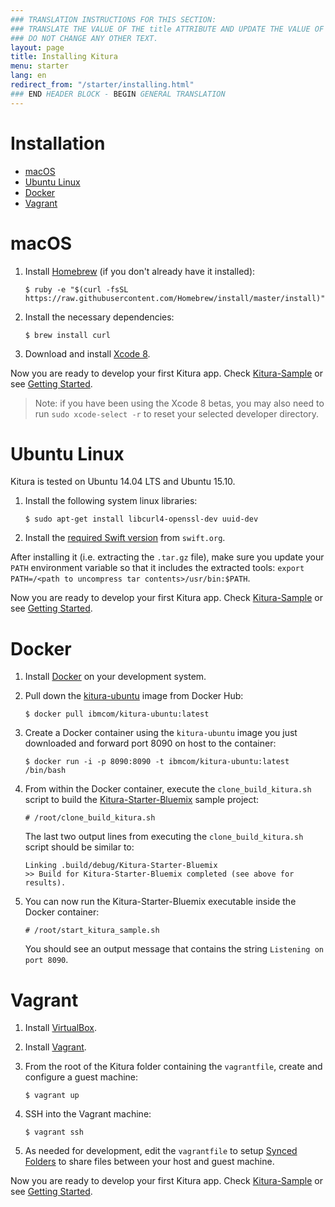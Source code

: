 ```yaml
---
### TRANSLATION INSTRUCTIONS FOR THIS SECTION:
### TRANSLATE THE VALUE OF THE title ATTRIBUTE AND UPDATE THE VALUE OF THE lang ATTRIBUTE. 
### DO NOT CHANGE ANY OTHER TEXT. 
layout: page
title: Installing Kitura
menu: starter
lang: en
redirect_from: "/starter/installing.html"
### END HEADER BLOCK - BEGIN GENERAL TRANSLATION
---
```


# Installation

* [macOS](#macos)
* [Ubuntu Linux](#ubuntu-linux)
* [Docker](#docker)
* [Vagrant](#vagrant)

# macOS

1. Install [Homebrew](http://brew.sh/) (if you don't already have it installed):

    `$ ruby -e "$(curl -fsSL https://raw.githubusercontent.com/Homebrew/install/master/install)"`

2. Install the necessary dependencies:

    `$ brew install curl`

3. Download and install [Xcode 8](https://developer.apple.com/download/).

Now you are ready to develop your first Kitura app. Check [Kitura-Sample](https://github.com/IBM-Swift/Kitura-Sample) or see [Getting Started](#getting-started).

> Note: if you have been using the Xcode 8 betas, you may also need to run `sudo xcode-select -r` to reset your selected developer directory.

# Ubuntu Linux

Kitura is tested on Ubuntu 14.04 LTS and Ubuntu 15.10.

1. Install the following system linux libraries:

    `$ sudo apt-get install libcurl4-openssl-dev uuid-dev`

2. Install the [required Swift version](#swift-version) from `swift.org`.

After installing it (i.e. extracting the `.tar.gz` file), make sure you update your `PATH` environment variable so that it includes the extracted tools: `export PATH=/<path to uncompress tar contents>/usr/bin:$PATH`.

Now you are ready to develop your first Kitura app. Check [Kitura-Sample](https://github.com/IBM-Swift/Kitura-Sample) or see [Getting Started](#getting-started).

# Docker

1. Install [Docker](https://www.docker.com/products/docker) on your development system.

2. Pull down the [kitura-ubuntu](https://hub.docker.com/r/ibmcom/kitura-ubuntu/) image from Docker Hub:

    `$ docker pull ibmcom/kitura-ubuntu:latest`

3. Create a Docker container using the `kitura-ubuntu` image you just downloaded and forward port 8090 on host to the container:

    `$ docker run -i -p 8090:8090 -t ibmcom/kitura-ubuntu:latest /bin/bash`

4. From within the Docker container, execute the `clone_build_kitura.sh` script to build the [Kitura-Starter-Bluemix](https://github.com/IBM-Swift/Kitura-Starter-Bluemix) sample project:

    `# /root/clone_build_kitura.sh`

    The last two output lines from executing the `clone_build_kitura.sh` script should be similar to:

    ```
    Linking .build/debug/Kitura-Starter-Bluemix
    >> Build for Kitura-Starter-Bluemix completed (see above for results).
    ```

5. You can now run the Kitura-Starter-Bluemix executable inside the Docker container:

    `# /root/start_kitura_sample.sh`

    You should see an output message that contains the string `Listening on port 8090`.

# Vagrant

1. Install [VirtualBox](https://www.virtualbox.org/wiki/Downloads).

2. Install [Vagrant](https://www.vagrantup.com/downloads.html).

3. From the root of the Kitura folder containing the `vagrantfile`, create and configure a guest machine:

    `$ vagrant up`

4. SSH into the Vagrant machine:

    `$ vagrant ssh`

5. As needed for development, edit the `vagrantfile` to setup [Synced Folders](https://www.vagrantup.com/docs/synced-folders/basic_usage.html) to share files between your host and guest machine.

Now you are ready to develop your first Kitura app. Check [Kitura-Sample](https://github.com/IBM-Swift/Kitura-Sample) or see [Getting Started](#getting-started).


